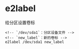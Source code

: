 # e2label

给分区设置卷标

```
<!-- `/dev/sda1`：分区设备文件 -->
<!-- `new_label`：新的卷标 -->
e2label /dev/sda1 new_label
```


